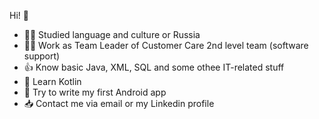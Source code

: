 Hi! 👋

- 👩‍🎓 Studied language and culture or Russia
- 👩‍💼 Work as Team Leader of Customer Care 2nd level team (software support)
- 👍 Know basic Java, XML, SQL and some othee IT-related stuff
- 📖 Learn Kotlin
- 🤔 Try to write my first Android app
- 📥 Contact me via email or my Linkedin profile

